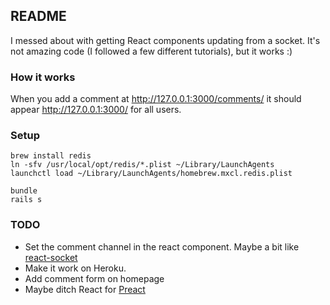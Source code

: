 ## README

I messed about with getting React components updating from a socket. It's not amazing code (I followed a few different tutorials), but it works :)

### How it works

When you add a comment at http://127.0.0.1:3000/comments/ it should appear http://127.0.0.1:3000/ for all users.

### Setup

    brew install redis
    ln -sfv /usr/local/opt/redis/*.plist ~/Library/LaunchAgents
    launchctl load ~/Library/LaunchAgents/homebrew.mxcl.redis.plist

    bundle
    rails s

### TODO

  * Set the comment channel in the react component. Maybe a bit like [react-socket](https://github.com/coma/react-socket)
  * Make it work on Heroku.
  * Add comment form on homepage
  * Maybe ditch React for [Preact](https://github.com/developit/preact)
